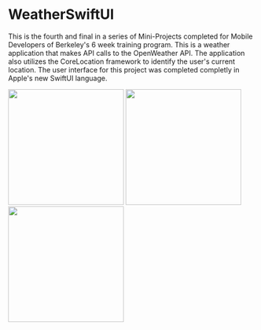 # WeatherSwiftUI

This is the fourth and final in a series of Mini-Projects completed for Mobile Developers of Berkeley's 6 week training program. This is a weather application that makes API calls to the OpenWeather API. The application also utilizes the CoreLocation framework to identify the user's current location. The user interface for this project was completed completly in Apple's new SwiftUI language.

<p float="left">
  <img src="/WeatherSwiftUI1.png" width="235" />
  <img src="/WeatherSwiftUI2.png" width="235" /> 
  <img src="/WeatherSwiftUI3.png" width="235" />
</p>

